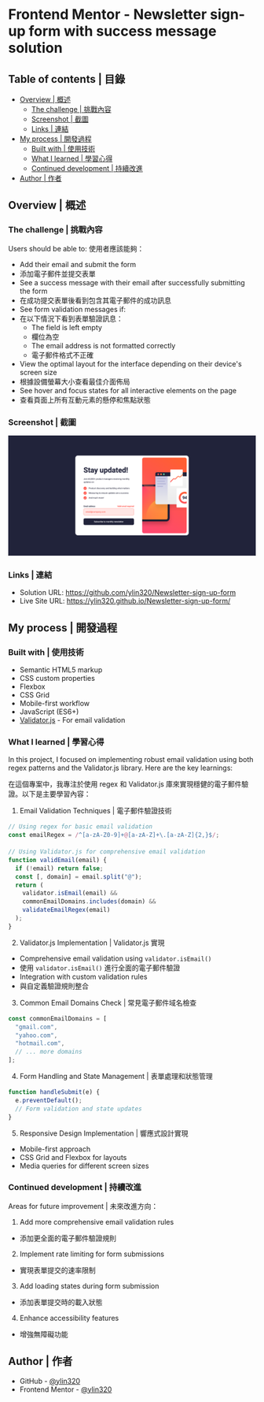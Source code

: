 # Frontend Mentor - Newsletter sign-up form with success message solution

## Table of contents | 目錄

- [Overview | 概述](#overview--概述)
  - [The challenge | 挑戰內容](#the-challenge--挑戰內容)
  - [Screenshot | 截圖](#screenshot--截圖)
  - [Links | 連結](#links--連結)
- [My process | 開發過程](#my-process--開發過程)
  - [Built with | 使用技術](#built-with--使用技術)
  - [What I learned | 學習心得](#what-i-learned--學習心得)
  - [Continued development | 持續改進](#continued-development--持續改進)
- [Author | 作者](#author--作者)

## Overview | 概述

### The challenge | 挑戰內容

Users should be able to:
使用者應該能夠：

- Add their email and submit the form
- 添加電子郵件並提交表單
- See a success message with their email after successfully submitting the form
- 在成功提交表單後看到包含其電子郵件的成功訊息
- See form validation messages if:
- 在以下情況下看到表單驗證訊息：
  - The field is left empty
  - 欄位為空
  - The email address is not formatted correctly
  - 電子郵件格式不正確
- View the optimal layout for the interface depending on their device's screen size
- 根據設備螢幕大小查看最佳介面佈局
- See hover and focus states for all interactive elements on the page
- 查看頁面上所有互動元素的懸停和焦點狀態

### Screenshot | 截圖

![](./screenshot.jpg)

### Links | 連結

- Solution URL: https://github.com/ylin320/Newsletter-sign-up-form
- Live Site URL: https://ylin320.github.io/Newsletter-sign-up-form/

## My process | 開發過程

### Built with | 使用技術

- Semantic HTML5 markup
- CSS custom properties
- Flexbox
- CSS Grid
- Mobile-first workflow
- JavaScript (ES6+)
- [Validator.js](https://github.com/validatorjs/validator.js) - For email validation

### What I learned | 學習心得

In this project, I focused on implementing robust email validation using both regex patterns and the Validator.js library. Here are the key learnings:

在這個專案中，我專注於使用 regex 和 Validator.js 庫來實現穩健的電子郵件驗證。以下是主要學習內容：

1. Email Validation Techniques | 電子郵件驗證技術

```javascript
// Using regex for basic email validation
const emailRegex = /^[a-zA-Z0-9]+@[a-zA-Z]+\.[a-zA-Z]{2,}$/;

// Using Validator.js for comprehensive email validation
function validEmail(email) {
  if (!email) return false;
  const [, domain] = email.split("@");
  return (
    validator.isEmail(email) &&
    commonEmailDomains.includes(domain) &&
    validateEmailRegex(email)
  );
}
```

2. Validator.js Implementation | Validator.js 實現

- Comprehensive email validation using `validator.isEmail()`
- 使用 `validator.isEmail()` 進行全面的電子郵件驗證
- Integration with custom validation rules
- 與自定義驗證規則整合

3. Common Email Domains Check | 常見電子郵件域名檢查

```javascript
const commonEmailDomains = [
  "gmail.com",
  "yahoo.com",
  "hotmail.com",
  // ... more domains
];
```

4. Form Handling and State Management | 表單處理和狀態管理

```javascript
function handleSubmit(e) {
  e.preventDefault();
  // Form validation and state updates
}
```

5. Responsive Design Implementation | 響應式設計實現

- Mobile-first approach
- CSS Grid and Flexbox for layouts
- Media queries for different screen sizes

### Continued development | 持續改進

Areas for future improvement | 未來改進方向：

1. Add more comprehensive email validation rules

- 添加更全面的電子郵件驗證規則

2. Implement rate limiting for form submissions

- 實現表單提交的速率限制

3. Add loading states during form submission

- 添加表單提交時的載入狀態

4. Enhance accessibility features

- 增強無障礙功能

## Author | 作者

- GitHub - [@ylin320](https://github.com/ylin320)
- Frontend Mentor - [@ylin320](https://www.frontendmentor.io/profile/ylin320)
